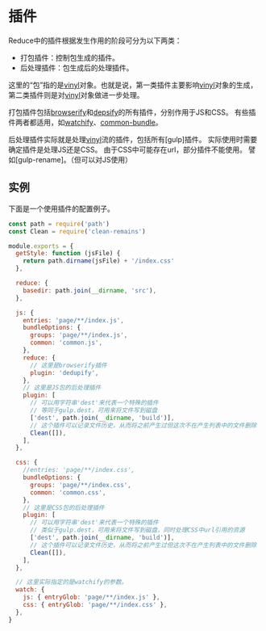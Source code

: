 # 插件
Reduce中的插件根据发生作用的阶段可分为以下两类：
* 打包插件：控制包生成的插件。
* 后处理插件：包生成后的处理插件。

这里的“包”指的是[vinyl]对象。也就是说，第一类插件主要影响[vinyl]对象的生成，第二类插件则是对[vinyl]对象做进一步处理。

打包插件包括[browserify]和[depsify]的所有插件，分别作用于JS和CSS。
有些插件两者都适用，如[watchify]、[common-bundle]。

后处理插件实际就是处理[vinyl]流的插件，包括所有[gulp]插件。
实际使用时需要确定插件是处理JS还是CSS。
由于CSS中可能存在url，部分插件不能使用。
譬如[gulp-rename]。（但可以对JS使用）

## 实例
下面是一个使用插件的配置例子。
```js
const path = require('path')
const Clean = require('clean-remains')

module.exports = {
  getStyle: function (jsFile) {
    return path.dirname(jsFile) + '/index.css'
  },

  reduce: {
    basedir: path.join(__dirname, 'src'),
  },

  js: {
    entries: 'page/**/index.js',
    bundleOptions: {
      groups: 'page/**/index.js',
      common: 'common.js',
    },
    reduce: {
      // 这里是browserify插件
      plugin: 'dedupify',
    },
    // 这里是JS包的后处理插件
    plugin: [
      // 可以用字符串'dest'来代表一个特殊的插件
      // 等同于gulp.dest，可用来将文件写到磁盘
      ['dest', path.join(__dirname, 'build')],
      // 这个插件可以记录文件历史，从而将之前产生过但这次不在产生列表中的文件删除
      Clean([]),
    ],
  },

  css: {
    //entries: 'page/**/index.css',
    bundleOptions: {
      groups: 'page/**/index.css',
      common: 'common.css',
    },
    // 这里是CSS包的后处理插件
    plugin: [
      // 可以用字符串'dest'来代表一个特殊的插件
      // 类似于gulp.dest，可用来将文件写到磁盘，同时处理CSS中url引用的资源
      ['dest', path.join(__dirname, 'build')],
      // 这个插件可以记录文件历史，从而将之前产生过但这次不在产生列表中的文件删除
      Clean([]),
    ],
  },

  // 这里实际指定的是watchify的参数。
  watch: {
    js: { entryGlob: 'page/**/index.js' },
    css: { entryGlob: 'page/**/index.css' },
  },
}

```

[vinyl]: https://github.com/gulpjs/vinyl
[PostCSS]: https://github.com/postcss/postcss
[browserify]: https://github.com/substack/node-browserify
[watchify]: https://github.com/substack/watchify
[depsify]: https://github.com/reducejs/depsify
[watchify2]: https://github.com/reducejs/watchify2
[common-bundle]: https://github.com/reducejs/common-bundle
[reduce-css-postcss]: https://github.com/reducejs/reduce-css-postcss


